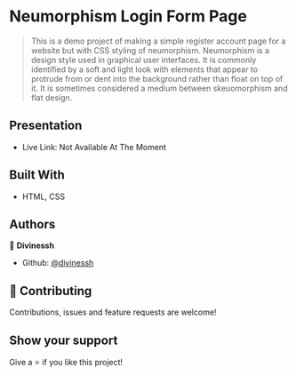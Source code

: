 # Neumorphism Login Form Page
>This is a demo project of making a simple register account page for a website but with CSS styling of neumorphism. Neumorphism is a design style used in graphical user interfaces. It is commonly identified by a soft and light look with elements that appear to protrude from or dent into the background rather than float on top of it. It is sometimes considered a medium between skeuomorphism and flat design.

## Presentation
- Live Link: Not Available At The Moment

## Built With

- HTML, CSS

## Authors

👤 **Divinessh**

- Github: [@divinessh](https://github.com/divinessh)

## 🤝 Contributing

Contributions, issues and feature requests are welcome!

## Show your support

Give a ⭐️ if you like this project!


